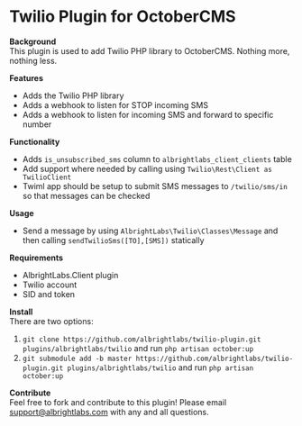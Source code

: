# Twilio Plugin for OctoberCMS

**Background**  
This plugin is used to add Twilio PHP library to OctoberCMS. Nothing more, nothing less.

**Features**  
- Adds the Twilio PHP library
- Adds a webhook to listen for STOP incoming SMS
- Adds a webhook to listen for incoming SMS and forward to specific number

**Functionality**
- Adds `is_unsubscribed_sms` column to `albrightlabs_client_clients` table
- Add support where needed by calling using `Twilio\Rest\Client as TwilioClient`
- Twiml app should be setup to submit SMS messages to `/twilio/sms/in` so that messages can be checked

**Usage**
- Send a message by using `AlbrightLabs\Twilio\Classes\Message` and then calling `sendTwilioSms([TO],[SMS])` statically

**Requirements**
- AlbrightLabs.Client plugin
- Twilio account
- SID and token

**Install**  
There are two options:
1. `git clone https://github.com/albrightlabs/twilio-plugin.git plugins/albrightlabs/twilio` and run `php artisan october:up`
2. `git submodule add -b master https://github.com/albrightlabs/twilio-plugin.git plugins/albrightlabs/twilio` and run `php artisan october:up`

**Contribute**  
Feel free to fork and contribute to this plugin! Please email support@albrightlabs.com with any and all questions.
